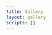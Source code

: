 ```yaml
---
title: Gallery
layout: gallery
scripts: []
---
```




<!--div class="img-grid">

<div class="img-grid">

![Meet and Greet 2023](/static/images/gallery/home.jpeg)

</div>

![Meet and Greet 2023](/static/images/gallery/foss_talk/home.jpeg)

![Foss Talks 2023](/static/images/gallery/foss_talk/foss_talks_1.jpg)

![Core on stage](/static/images/gallery/foss_talk/foss_talks_5.jpeg)

![Full team with speakers](/static/images/gallery/foss_talk/foss_talks_4.jpeg)

![](/static/images/gallery/foss_talk/foss_talks_3.jpeg)

![](/static/images/gallery/foss_talks_2.jpeg)

![Meenu Makkar's Talk](/static/images/gallery/foss_talk/meenu_makkar.jpg)

![Shreesh Kulkarni's Talk](/static/images/gallery/foss_talk/shreesh_kulkarni.JPG)

![Sanchayan Maity's Talk](/static/images/gallery/foss_talk/sanchayan_maity.jpeg)

![Asha Holla's Talk](/static/images/gallery/foss_talk/asha_holla.JPG)

![Tushar Sadhwani's Talk](/static/images/gallery/foss_talk/tushar_sadhwani.jpeg)

</div-->
